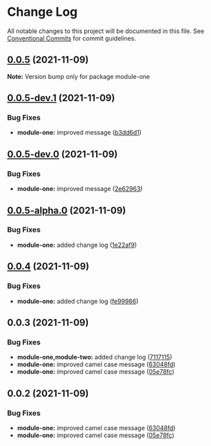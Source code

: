 # Change Log

All notable changes to this project will be documented in this file.
See [Conventional Commits](https://conventionalcommits.org) for commit guidelines.

## [0.0.5](https://github.com/russpitre/lerna-conventional-commits-demo/compare/module-one@0.0.5-dev.1...module-one@0.0.5) (2021-11-09)

**Note:** Version bump only for package module-one





## [0.0.5-dev.1](https://github.com/russpitre/lerna-conventional-commits-demo/compare/module-one@0.0.5-dev.0...module-one@0.0.5-dev.1) (2021-11-09)


### Bug Fixes

* **module-one:** improved message ([b3dd6d1](https://github.com/russpitre/lerna-conventional-commits-demo/commit/b3dd6d14e0f25b1607ba24f422cf18eb317e11f3))





## [0.0.5-dev.0](https://github.com/russpitre/lerna-conventional-commits-demo/compare/module-one@0.0.5-alpha.0...module-one@0.0.5-dev.0) (2021-11-09)


### Bug Fixes

* **module-one:** improved message ([2e62963](https://github.com/russpitre/lerna-conventional-commits-demo/commit/2e629634026df39169fa926f180ca0552ecd4917))





## [0.0.5-alpha.0](https://github.com/russpitre/lerna-conventional-commits-demo/compare/module-one@0.0.4...module-one@0.0.5-alpha.0) (2021-11-09)


### Bug Fixes

* **module-one:** added change log ([1e22af9](https://github.com/russpitre/lerna-conventional-commits-demo/commit/1e22af9437c61128651083a1c0292ea30ef9fe2a))





## [0.0.4](https://github.com/russpitre/lerna-conventional-commits-demo/compare/module-one@0.0.3...module-one@0.0.4) (2021-11-09)


### Bug Fixes

* **module-one:** added change log ([fe99986](https://github.com/russpitre/lerna-conventional-commits-demo/commit/fe999869372b02a247b03ed3fdf9f1ccd8de86a5))





## 0.0.3 (2021-11-09)


### Bug Fixes

* **module-one,module-two:** added change log ([7117115](https://github.com/russpitre/lerna-conventional-commits-demo/commit/7117115be6fa5f336d0679519fab16b1305e8527))
* **module-one:** improved camel case message ([63048fd](https://github.com/russpitre/lerna-conventional-commits-demo/commit/63048fdc855093bebb2fdb4e5d20faddb8c587c8))
* **module-one:** improved camel case message ([05e78fc](https://github.com/russpitre/lerna-conventional-commits-demo/commit/05e78fc184b18a036cd440971abe2860475d127a))





## 0.0.2 (2021-11-09)


### Bug Fixes

* **module-one:** improved camel case message ([63048fd](https://github.com/russpitre/lerna-conventional-commits-demo/commit/63048fdc855093bebb2fdb4e5d20faddb8c587c8))
* **module-one:** improved camel case message ([05e78fc](https://github.com/russpitre/lerna-conventional-commits-demo/commit/05e78fc184b18a036cd440971abe2860475d127a))
